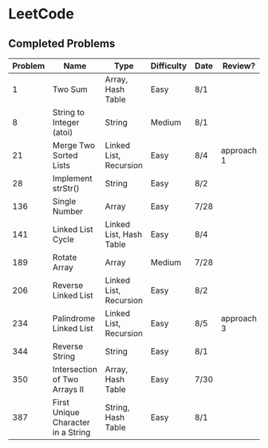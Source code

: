 # LeetCode

## Completed Problems

| Problem   | Name                               | Type                    | Difficulty | Date        | Review?    |
| --------- | ---------------------------------- | ----------------------- | ---------- | ----------- | ---------- |
| 1         | Two Sum                            | Array, Hash Table       | Easy       | 8/1         |            |
| 8         | String to Integer (atoi)           | String                  | Medium     | 8/1         |            |
| 21        | Merge Two Sorted Lists             | Linked List, Recursion  | Easy       | 8/4         | approach 1 |
| 28        | Implement strStr()                 | String                  | Easy       | 8/2         |            |
| 136       | Single Number                      | Array                   | Easy       | 7/28        |            |
| 141       | Linked List Cycle                  | Linked List, Hash Table | Easy       | 8/4         |            |
| 189       | Rotate Array                       | Array                   | Medium     | 7/28        |            |
| 206       | Reverse Linked List                | Linked List, Recursion  | Easy       | 8/2         |            |
| 234       | Palindrome Linked List             | Linked List, Recursion  | Easy       | 8/5         | approach 3 |
| 344       | Reverse String                     | String                  | Easy       | 8/1         |            |
| 350       | Intersection of Two Arrays II      | Array, Hash Table       | Easy       | 7/30        |            |
| 387       | First Unique Character in a String | String, Hash Table      | Easy       | 8/1         |            |
